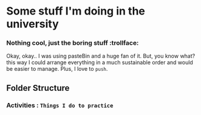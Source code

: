 # Some stuff I'm doing in the university
### Nothing cool, just the boring stuff :trollface:

Okay, okay.. I was using pasteBin and a huge fan of it. But, you know what? this way I could arrange everything in a much sustainable order and would be easier to manage. Plus, I love to `push`.


## Folder Structure

 ### Activities : `Things I do to practice`
 
